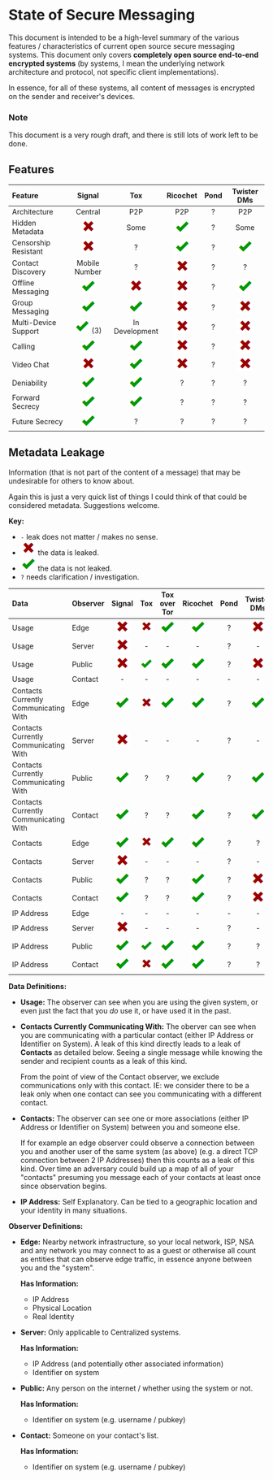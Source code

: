 # State of Secure Messaging

This document is intended to be a high-level summary of the various features /
characteristics of current open source secure messaging systems. This document
only covers **completely open source end-to-end encrypted systems** (by systems,
I mean the underlying network architecture and protocol, not specific client
implementations).

In essence, for all of these systems, all content of messages is encrypted on
the sender and receiver's devices.

### Note

This document is a very rough draft, and there is still lots of work left to be
done.

## Features

| Feature                 |      Signal       |      Tox       |    Ricochet    |  Pond  |  Twister DMs   |
| :---------------------- | :---------------: | :------------: | :------------: | :----: | :------------: |
| Architecture            | Central           | P2P            | P2P            | ?      | P2P            |
| Hidden Metadata         | ![](cross.png)    | Some           | ![](tick.png)  | ?      | Some           |
| Censorship Resistant    | ![](cross.png)    | ?              | ![](tick.png)  | ?      | ![](tick.png)  |
| Contact Discovery       | Mobile Number     | ?              | ![](cross.png) | ?      | ?              |
| Offline Messaging       | ![](tick.png)     | ![](cross.png) | ![](cross.png) | ?      | ![](tick.png)  |
| Group Messaging         | ![](tick.png)     | ![](tick.png)  | ![](cross.png) | ?      | ![](cross.png) |
| Multi-Device Support    | ![](tick.png) (3) | In Development | ![](cross.png) | ?      | ![](cross.png) |
| Calling                 | ![](tick.png)     | ![](tick.png)  | ![](cross.png) | ?      | ![](cross.png) |
| Video Chat              | ![](cross.png)    | ![](tick.png)  | ![](cross.png) | ?      | ![](cross.png) |
| Deniability             | ![](tick.png)     | ![](tick.png)  | ?              | ?      | ?              |
| Forward Secrecy         | ![](tick.png)     | ![](tick.png)  | ?              | ?      | ?              |
| Future Secrecy          | ![](tick.png)     | ?              | ?              | ?      | ?              |

## Metadata Leakage

Information (that is not part of the content of a message) that may be
undesirable for others to know about.

Again this is just a very quick list of things I could think of that could be
considered metadata. Suggestions welcome.

**Key:**
 * `-` leak does not matter / makes no sense.
 * ![](cross.png) the data is leaked.
 * ![](tick.png) the data is not leaked.
 * `?` needs clarification / investigation.

| Data                                  | Observer |     Signal     |      Tox       |  Tox over Tor  |    Ricochet    |  Pond  |  Twister DMs   |
| :------------------------------------ | :------- | :------------: |:-------------: | :------------: | :------------: | :----: | :------------: |
| Usage                                 | Edge     | ![](cross.png) | ![](cross.png) | ![](tick.png)  | ![](tick.png)  | ?      | ![](cross.png) |
| Usage                                 | Server   | ![](cross.png) | -              | -              | -              | ?      | -              |
| Usage                                 | Public   | ![](cross.png) | ![](tick.png)  | ![](tick.png)  | ![](tick.png)  | ?      | ![](cross.png) |
| Usage                                 | Contact  | -              | -              | -              | -              | -      | -              |
| Contacts Currently Communicating With | Edge     | ![](tick.png)  | ![](cross.png) | ![](tick.png)  | ![](tick.png)  | ?      | ![](tick.png)  |
| Contacts Currently Communicating With | Server   | ![](cross.png) | -              | -              | -              | ?      | -              |
| Contacts Currently Communicating With | Public   | ![](tick.png)  | ?              | ?              | ![](tick.png)  | ?      | ![](tick.png)  |
| Contacts Currently Communicating With | Contact  | ![](tick.png)  | ?              | ?              | ![](tick.png)  | ?      | ![](tick.png)  |
| Contacts                              | Edge     | ![](tick.png)  | ![](cross.png) | ![](tick.png)  | ![](tick.png)  | ?      | ?              |
| Contacts                              | Server   | ![](cross.png) | -              | -              | -              | ?      | -              |
| Contacts                              | Public   | ![](tick.png)  | ?              | ?              | ![](tick.png)  | ?      | ![](cross.png) |
| Contacts                              | Contact  | ![](tick.png)  | ?              | ?              | ![](tick.png)  | ?      | ![](cross.png) |
| IP Address                            | Edge     | -              | -              | -              | -              | -      | -              |
| IP Address                            | Server   | ![](cross.png) | -              | -              | -              | ?      | -              |
| IP Address                            | Public   | ![](tick.png)  | ![](tick.png)  | ![](tick.png)  | ![](tick.png)  | ?      | ?              |
| IP Address                            | Contact  | ![](tick.png)  | ![](cross.png) | ![](tick.png)  | ![](tick.png)  | ?      | ?              |

**Data Definitions:**

* **Usage:** The observer can see when you are using the given system, or even
  just the fact that you *do* use it, or have used it in the past.
* **Contacts Currently Communicating With:** The oberver can see when you are
  communicating with a particular contact (either IP Address or Identifier on
  System). A leak of this kind directly leads to a leak of **Contacts** as
  detailed below. Seeing a single message while knowing the sender and recipient
  counts as a leak of this kind.

  From the point of view of the Contact observer, we exclude communications only
  with this contact. IE: we consider there to be a leak only when one contact
  can see you communicating with a different contact.
* **Contacts:** The observer can see one or more associations (either IP
  Address or Identifier on System) between you and someone else.

  If for example an edge observer could observe a connection between you and
  another user of the same system (as above) (e.g. a direct TCP connection
  between 2 IP Addresses) then this counts as a leak of this kind. Over time an
  adversary could build up a map of all of your "contacts" presuming you message
  each of your contacts at least once since observation begins.
* **IP Address:** Self Explanatory. Can be tied to a geographic location and
  your identity in many situations.


**Observer Definitions:**

* **Edge:** Nearby network infrastructure, so your local network, ISP, NSA and any
  network you may connect to as a guest or otherwise all count as entities that
  can observe edge traffic, in essence anyone between you and the "system".

  **Has Information:**
  * IP Address
  * Physical Location
  * Real Identity

* **Server:** Only applicable to Centralized systems.

  **Has Information:**
  * IP Address (and potentially other associated information)
  * Identifier on system

* **Public:** Any person on the internet / whether using the system or not.

  **Has Information:**
  * Identifier on system (e.g. username / pubkey)

* **Contact:** Someone on your contact's list.

  **Has Information:**
  * Identifier on system (e.g. username / pubkey)
